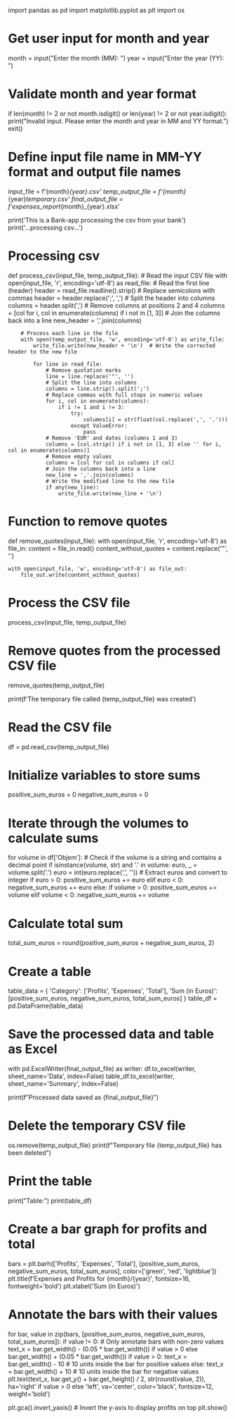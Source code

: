 import pandas as pd
import matplotlib.pyplot as plt
import os

# Get user input for month and year
month = input("Enter the month (MM): ")
year = input("Enter the year (YY): ")

# Validate month and year format
if len(month) != 2 or not month.isdigit() or len(year) != 2 or not year.isdigit():
    print("Invalid input. Please enter the month and year in MM and YY format.")
    exit()

# Define input file name in MM-YY format and output file names
input_file = f'{month}_{year}.csv'
temp_output_file = f'{month}_{year}_temporary.csv'
final_output_file = f'expenses_report_{month}_{year}.xlsx'

print('This is a Bank-app processing the csv from your bank')
print('...processing csv...')

# Processing csv
def process_csv(input_file, temp_output_file):
    # Read the input CSV file
    with open(input_file, 'r', encoding='utf-8') as read_file:
        # Read the first line (header)
        header = read_file.readline().strip()
        # Replace semicolons with commas
        header = header.replace(';', ',')
        # Split the header into columns
        columns = header.split(',')
        # Remove columns at positions 2 and 4
        columns = [col for i, col in enumerate(columns) if i not in [1, 3]]
        # Join the columns back into a line
        new_header = ','.join(columns)

        # Process each line in the file
        with open(temp_output_file, 'w', encoding='utf-8') as write_file:
            write_file.write(new_header + '\n')  # Write the corrected header to the new file

            for line in read_file:
                # Remove quotation marks
                line = line.replace('"', '')
                # Split the line into columns
                columns = line.strip().split(';')
                # Replace commas with full stops in numeric values
                for i, col in enumerate(columns):
                    if i != 1 and i != 3:
                        try:
                            columns[i] = str(float(col.replace(',', '.')))
                        except ValueError:
                            pass
                # Remove 'EUR' and dates (columns 1 and 3)
                columns = [col.strip() if i not in [1, 3] else '' for i, col in enumerate(columns)]
                # Remove empty values
                columns = [col for col in columns if col]
                # Join the columns back into a line
                new_line = ','.join(columns)
                # Write the modified line to the new file
                if any(new_line):
                    write_file.write(new_line + '\n')

# Function to remove quotes
def remove_quotes(input_file):
    with open(input_file, 'r', encoding='utf-8') as file_in:
        content = file_in.read()
        content_without_quotes = content.replace('"', '')
    
    with open(input_file, 'w', encoding='utf-8') as file_out:
        file_out.write(content_without_quotes)

# Process the CSV file
process_csv(input_file, temp_output_file)

# Remove quotes from the processed CSV file
remove_quotes(temp_output_file)

print(f'The temporary file called {temp_output_file} was created')

# Read the CSV file
df = pd.read_csv(temp_output_file)

# Initialize variables to store sums
positive_sum_euros = 0
negative_sum_euros = 0

# Iterate through the volumes to calculate sums
for volume in df['Objem']:
    # Check if the volume is a string and contains a decimal point
    if isinstance(volume, str) and '.' in volume:
        euro, _ = volume.split('.')
        euro = int(euro.replace(',', ''))  # Extract euros and convert to integer
        if euro > 0:
            positive_sum_euros += euro
        elif euro < 0:
            negative_sum_euros += euro
    else:
        if volume > 0:
            positive_sum_euros += volume
        elif volume < 0:
            negative_sum_euros += volume

# Calculate total sum
total_sum_euros = round(positive_sum_euros + negative_sum_euros, 2)

# Create a table
table_data = {
    'Category': ['Profits', 'Expenses', 'Total'],
    'Sum (in Euros)': [positive_sum_euros, negative_sum_euros, total_sum_euros]
}
table_df = pd.DataFrame(table_data)

# Save the processed data and table as Excel
with pd.ExcelWriter(final_output_file) as writer:
    df.to_excel(writer, sheet_name='Data', index=False)
    table_df.to_excel(writer, sheet_name='Summary', index=False)

print(f"Processed data saved as {final_output_file}")

# Delete the temporary CSV file
os.remove(temp_output_file)
print(f"Temporary file {temp_output_file} has been deleted")

# Print the table
print("Table:")
print(table_df)

# Create a bar graph for profits and total
bars = plt.barh(['Profits', 'Expenses', 'Total'], [positive_sum_euros, negative_sum_euros, total_sum_euros], color=['green', 'red', 'lightblue'])
plt.title(f'Expenses and Profits for {month}/{year}', fontsize=16, fontweight='bold')
plt.xlabel('Sum (in Euros)')

# Annotate the bars with their values
for bar, value in zip(bars, [positive_sum_euros, negative_sum_euros, total_sum_euros]):
    if value != 0:  # Only annotate bars with non-zero values
        text_x = bar.get_width() - (0.05 * bar.get_width()) if value > 0 else bar.get_width() + (0.05 * bar.get_width())
        if value > 0:
            text_x = bar.get_width() - 10  # 10 units inside the bar for positive values
        else:
            text_x = bar.get_width() + 10  # 10 units inside the bar for negative values
        plt.text(text_x, bar.get_y() + bar.get_height() / 2, str(round(value, 2)),
                 ha='right' if value > 0 else 'left', va='center', color='black', fontsize=12, weight='bold')

plt.gca().invert_yaxis()  # Invert the y-axis to display profits on top
plt.show()
